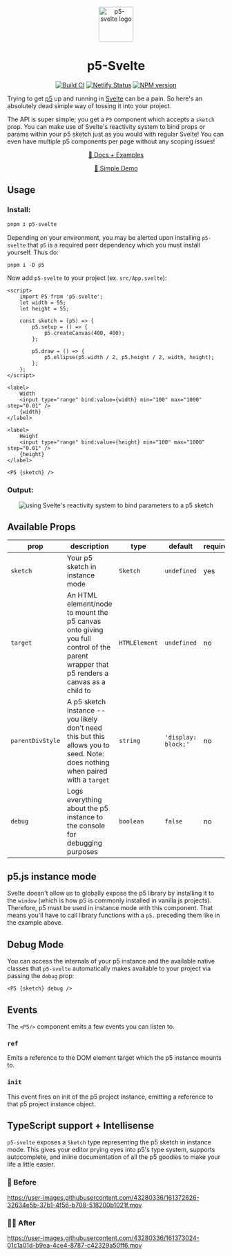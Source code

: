 <br>

<div align="center">
<img src="https://github.com/tonyketcham/p5-svelte/raw/main/static/logo.svg" alt="p5-svelte logo" width="80" />
</div>

<h1 align="center">p5-Svelte</h1>

<p align="center">
<a href="https://github.com/tonyketcham/p5-svelte/actions/workflows/build.yml"><img src="https://img.shields.io/github/workflow/status/tonyketcham/p5-svelte/Build%20CI?logo=github" alt="Build CI"></a>
<a href="https://app.netlify.com/sites/p5-svelte/deploys"><img src="https://img.shields.io/netlify/7dd33ce7-b638-4540-83d1-4442ef026efc?logo=netlify&logoColor=white" alt="Netlify Status"></a>
<a href="https://www.npmjs.com/package/p5-svelte"><img src="https://img.shields.io/npm/v/p5-svelte?color=%23ed225d" alt="NPM version"></a>
</p>

Trying to get <a href="https://p5js.org/">p5</a> up and running in [Svelte](https://svelte.dev/) can be a pain. So here's an absolutely dead simple way of tossing it into your project.

The API is super simple; you get a <code>P5</code> component which accepts a <code>sketch</code> prop. You can make use of Svelte's reactivity system to bind props or params within your p5 sketch just as you would with regular Svelte! You can even have multiple p5 components per page without any scoping issues!

<p align="center">
	<a href="https://svelte.dev/repl/c5fd1d8347cd4e47afe0e519aedbb3a5?version=3.31.2" target="_blank">📘 Docs + Examples</a>
</p>

<p align="center">
	<a href="https://svelte.dev/repl/c5fd1d8347cd4e47afe0e519aedbb3a5?version=3.31.2" target="_blank">🌱 Simple Demo</a>
</p>

## Usage

### Install:

```ps
pnpm i p5-svelte
```

Depending on your environment, you may be alerted upon installing `p5-svelte` that `p5` is a required peer dependency which you must install yourself. Thus do:

```ps
pnpm i -D p5
```

Now add `p5-svelte` to your project (ex. `src/App.svelte`):

```svelte
<script>
	import P5 from 'p5-svelte';
	let width = 55;
	let height = 55;

	const sketch = (p5) => {
		p5.setup = () => {
			p5.createCanvas(400, 400);
		};

		p5.draw = () => {
			p5.ellipse(p5.width / 2, p5.height / 2, width, height);
		};
	};
</script>

<label>
	Width
	<input type="range" bind:value={width} min="100" max="1000" step="0.01" />
	{width}
</label>

<label>
	Height
	<input type="range" bind:value={height} min="100" max="1000" step="0.01" />
	{height}
</label>

<P5 {sketch} />
```

### Output:

<div align="center">
	<img src="https://dev-to-uploads.s3.amazonaws.com/i/ajyz894enhdgdvot441x.gif" alt="using Svelte's reactivity system to bind parameters to a p5 sketch" />
</div>

## Available Props

| prop             | description                                                                                                                           | type          | default             | required? |
| ---------------- | ------------------------------------------------------------------------------------------------------------------------------------- | ------------- | ------------------- | --------- |
| `sketch`         | Your p5 sketch in instance mode                                                                                                       | `Sketch`      | `undefined`         | yes       |
| `target`         | An HTML element/node to mount the p5 canvas onto giving you full control of the parent wrapper that p5 renders a canvas as a child to | `HTMLElement` | `undefined`         | no        |
| `parentDivStyle` | A p5 sketch instance -- you likely don't need this but this allows you to seed. Note: does nothing when paired with a `target`        | `string`      | `'display: block;'` | no        |
| `debug`          | Logs everything about the p5 instance to the console for debugging purposes                                                           | `boolean`     | `false`             | no        |

## p5.js instance mode

Svelte doesn't allow us to globally expose the p5 library by installing it to the `window` (which is how p5 is commonly installed in vanilla js projects). Therefore, p5 must be used in instance mode with this component. That means you'll have to call library functions with a `p5.` preceding them like in the example above.

## Debug Mode

You can access the internals of your p5 instance and the available native classes that `p5-svelte` automatically makes available to your project via passing the `debug` prop:

```svelte
<P5 {sketch} debug />
```

## Events

The `<P5/>` component emits a few events you can listen to.

### `ref`

Emits a reference to the DOM element target which the p5 instance mounts to.

### `init`

This event fires on init of the p5 project instance, emitting a reference to that p5 project instance object.

## TypeScript support + Intellisense

`p5-svelte` exposes a `Sketch` type representing the p5 sketch in instance mode. This gives your editor prying eyes into p5's type system, supports autocomplete, and inline documentation of all the p5 goodies to make your life a little easier.

### 😤 Before

https://user-images.githubusercontent.com/43280336/161372626-32634e5b-37b1-4f56-b708-518200b1021f.mov

### 🧙‍♀️ After

https://user-images.githubusercontent.com/43280336/161373024-01c1a01d-b9ea-4ce4-8787-c42329a50ff6.mov
